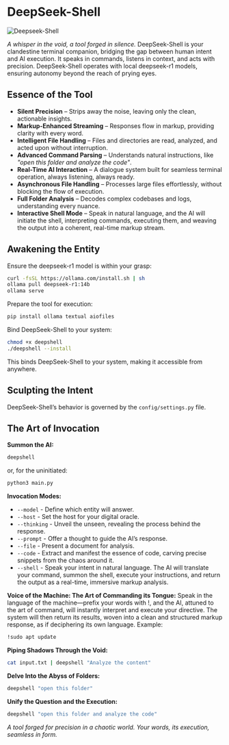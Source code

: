 # DeepSeek-Shell

![Deepseek-Shell](https://github.com/catoni0/deepseek_shell/blob/main/LOGO.png)

_A whisper in the void, a tool forged in silence._ DeepSeek-Shell is your clandestine terminal companion, bridging the gap between human intent and AI execution. It speaks in commands, listens in context, and acts with precision. DeepSeek-Shell operates with local deepseek-r1 models, ensuring autonomy beyond the reach of prying eyes.

## Essence of the Tool

- **Silent Precision** – Strips away the noise, leaving only the clean, actionable insights.
- **Markup-Enhanced Streaming** – Responses flow in markup, providing clarity with every word.
- **Intelligent File Handling** – Files and directories are read, analyzed, and acted upon without interruption.
- **Advanced Command Parsing** – Understands natural instructions, like _"open this folder and analyze the code"_.
- **Real-Time AI Interaction** – A dialogue system built for seamless terminal operation, always listening, always ready.
- **Asynchronous File Handling** – Processes large files effortlessly, without blocking the flow of execution.
- **Full Folder Analysis** – Decodes complex codebases and logs, understanding every nuance.
- **Interactive Shell Mode** – Speak in natural language, and the AI will initiate the shell, interpreting commands, executing them, and weaving the output into a coherent, real-time markup stream.

## Awakening the Entity

Ensure the deepseek-r1 model is within your grasp:

```sh
curl -fsSL https://ollama.com/install.sh | sh
ollama pull deepseek-r1:14b
ollama serve
```

Prepare the tool for execution:

```sh
pip install ollama textual aiofiles
```

Bind DeepSeek-Shell to your system:

```sh
chmod +x deepshell
./deepshell --install
```

This binds DeepSeek-Shell to your system, making it accessible from anywhere.

## Sculpting the Intent

DeepSeek-Shell’s behavior is governed by the `config/settings.py` file.

## The Art of Invocation

**Summon the AI:**

```sh
deepshell
```

or, for the uninitiated:

```sh
python3 main.py
```

**Invocation Modes:**

- `--model` - Define which entity will answer.
- `--host` - Set the host for your digital oracle.
- `--thinking` - Unveil the unseen, revealing the process behind the response.
- `--prompt` - Offer a thought to guide the AI’s response.
- `--file` - Present a document for analysis.
- `--code` - Extract and manifest the essence of code, carving precise snippets from the chaos around it.
- `--shell` - Speak your intent in natural language. The AI will translate your command, summon the shell, execute your instructions, and return the output as a real-time, immersive markup analysis.

**Voice of the Machine: The Art of Commanding its Tongue:**
Speak in the language of the machine—prefix your words with !, and the AI, attuned to the art of command, will instantly interpret and execute your directive. The system will then return its results, woven into a clean and structured markup response, as if deciphering its own language.
Example:

```sh
!sudo apt update
```

**Piping Shadows Through the Void:**

```sh
cat input.txt | deepshell "Analyze the content"
```

**Delve Into the Abyss of Folders:**

```sh
deepshell "open this folder"
```

**Unify the Question and the Execution:**

```sh
deepshell "open this folder and analyze the code"
```

_A tool forged for precision in a chaotic world. Your words, its execution, seamless in form._

